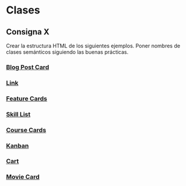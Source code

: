 # Clases

## Consigna X

Crear la estructura HTML de los siguientes ejemplos. Poner nombres de clases semánticos siguiendo las buenas prácticas.

### [Blog Post Card](https://uidesigndaily.com/posts/sketch-blog-post-article-thumbnail-day-596)

### [Link](https://uidesigndaily.com/posts/sketch-feature-cards-card-website-day-1031)

### [Feature Cards](https://uidesigndaily.com/posts/sketch-users-list-user-card-day-1028)

### [Skill List](https://uidesigndaily.com/posts/sketch-skills-list-card-day-929)

### [Course Cards](https://uidesigndaily.com/posts/sketch-courses-cards-card-pricing-day-926)

### [Kanban](https://uidesigndaily.com/posts/photoshop-kanban-card-project-management-mobile-day-458)

### [Cart](https://uidesigndaily.com/posts/photoshop-cart-purchase-card-widget-e-commerce-day-271)

### [Movie Card](https://uidesigndaily.com/posts/sketch-movie-card-day-533)
